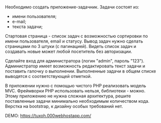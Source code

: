 Необходимо создать приложение-задачник.
Задачи состоят из:
- имени пользователя;
- е-mail;
- текста задачи;

Стартовая страница - список задач с возможностью сортировки по имени пользователя, email и статусу.
Вывод задач нужно сделать страницами по 3 штуки (с пагинацией). Видеть список задач и создавать
новые может любой посетитель без авторизации.

Сделайте вход для администратора (логин "admin", пароль "123"). Администратор имеет возможность
редактировать текст задачи и поставить галочку о выполнении. Выполненные задачи в общем списке
выводятся с соответствующей отметкой.

В приложении нужно с помощью чистого PHP реализовать модель MVC. Фреймворки PHP использовать нельзя,
библиотеки - можно. Этому приложению не нужна сложная архитектура, решите поставленные задачи
минимально необходимым количеством кода. Верстка на bootstrap, к дизайну особых требований нет.

DEMO: https://tuxoh.000webhostapp.com/
